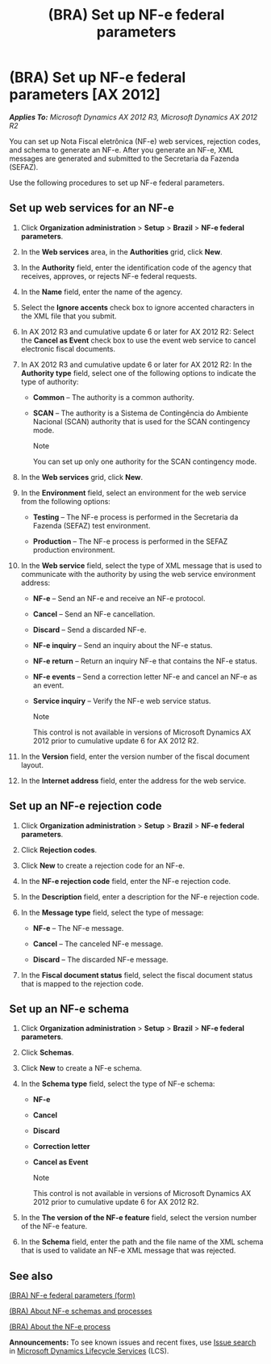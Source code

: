 ﻿---
title: (BRA) Set up NF-e federal parameters
TOCTitle: (BRA) Set up NF-e federal parameters
ms:assetid: 45298749-f4bb-4cb9-8696-87687243a37a
ms:mtpsurl: https://technet.microsoft.com/en-us/library/JJ933512(v=AX.60)
ms:contentKeyID: 50935128
ms.date: 04/18/2014
mtps_version: v=AX.60
f1_keywords:
- BRA
- Brazil
- electronic fiscal document parameters
- Forms.EFDocParameters_BR
- NF-e federal parameters
- BR-00044
- MsDynAx060.Forms.EFDocParameters_BR
---

# (BRA) Set up NF-e federal parameters [AX 2012]


_**Applies To:** Microsoft Dynamics AX 2012 R3, Microsoft Dynamics AX 2012 R2_

You can set up Nota Fiscal eletrônica (NF-e) web services, rejection codes, and schema to generate an NF-e. After you generate an NF-e, XML messages are generated and submitted to the Secretaria da Fazenda (SEFAZ).

Use the following procedures to set up NF-e federal parameters.

## Set up web services for an NF-e

1.  Click **Organization administration** \> **Setup** \> **Brazil** \> **NF-e federal parameters**.

2.  In the **Web services** area, in the **Authorities** grid, click **New**.

3.  In the **Authority** field, enter the identification code of the agency that receives, approves, or rejects NF-e federal requests.

4.  In the **Name** field, enter the name of the agency.

5.  Select the **Ignore accents** check box to ignore accented characters in the XML file that you submit.

6.  In AX 2012 R3 and cumulative update 6 or later for AX 2012 R2: Select the **Cancel as Event** check box to use the event web service to cancel electronic fiscal documents.

7.  In AX 2012 R3 and cumulative update 6 or later for AX 2012 R2: In the **Authority type** field, select one of the following options to indicate the type of authority:
    
      - **Common** – The authority is a common authority.
    
      - **SCAN** – The authority is a Sistema de Contingência do Ambiente Nacional (SCAN) authority that is used for the SCAN contingency mode.
        

        > [!NOTE]
        > <P>You can set up only one authority for the SCAN contingency mode.</P>



8.  In the **Web services** grid, click **New**.

9.  In the **Environment** field, select an environment for the web service from the following options:
    
      - **Testing** – The NF-e process is performed in the Secretaria da Fazenda (SEFAZ) test environment.
    
      - **Production** – The NF-e process is performed in the SEFAZ production environment.

10. In the **Web service** field, select the type of XML message that is used to communicate with the authority by using the web service environment address:
    
      - **NF-e** – Send an NF-e and receive an NF-e protocol.
    
      - **Cancel** – Send an NF-e cancellation.
    
      - **Discard** – Send a discarded NF-e.
    
      - **NF-e inquiry** – Send an inquiry about the NF-e status.
    
      - **NF-e return** – Return an inquiry NF-e that contains the NF-e status.
    
      - **NF-e events** – Send a correction letter NF-e and cancel an NF-e as an event.
    
      - **Service inquiry** – Verify the NF-e web service status.
        

        > [!NOTE]
        > <P>This control is not available in versions of Microsoft Dynamics AX 2012 prior to cumulative update 6 for AX 2012 R2.</P>



11. In the **Version** field, enter the version number of the fiscal document layout.

12. In the **Internet address** field, enter the address for the web service.

## Set up an NF-e rejection code

1.  Click **Organization administration** \> **Setup** \> **Brazil** \> **NF-e federal parameters**.

2.  Click **Rejection codes**.

3.  Click **New** to create a rejection code for an NF-e.

4.  In the **NF-e rejection code** field, enter the NF-e rejection code.

5.  In the **Description** field, enter a description for the NF-e rejection code.

6.  In the **Message type** field, select the type of message:
    
      - **NF-e** – The NF-e message.
    
      - **Cancel** – The canceled NF-e message.
    
      - **Discard** – The discarded NF-e message.

7.  In the **Fiscal document status** field, select the fiscal document status that is mapped to the rejection code.

## Set up an NF-e schema

1.  Click **Organization administration** \> **Setup** \> **Brazil** \> **NF-e federal parameters**.

2.  Click **Schemas**.

3.  Click **New** to create a NF-e schema.

4.  In the **Schema type** field, select the type of NF-e schema:
    
      - **NF-e**
    
      - **Cancel**
    
      - **Discard**
    
      - **Correction letter**
    
      - **Cancel as Event**
        

        > [!NOTE]
        > <P>This control is not available in versions of Microsoft Dynamics AX 2012 prior to cumulative update 6 for AX 2012 R2.</P>



5.  In the **The version of the NF-e feature** field, select the version number of the NF-e feature.

6.  In the **Schema** field, enter the path and the file name of the XML schema that is used to validate an NF-e XML message that was rejected.

## See also

[(BRA) NF-e federal parameters (form)](https://technet.microsoft.com/en-us/library/jj933509\(v=ax.60\))

[(BRA) About NF-e schemas and processes](bra-about-nf-e-schemas-and-processes.md)

[(BRA) About the NF-e process](bra-about-the-nf-e-process.md)

  
**Announcements:** To see known issues and recent fixes, use [Issue search](http://go.microsoft.com/fwlink/?linkid=389258) in [Microsoft Dynamics Lifecycle Services](http://go.microsoft.com/fwlink/?linkid=306505) (LCS).

